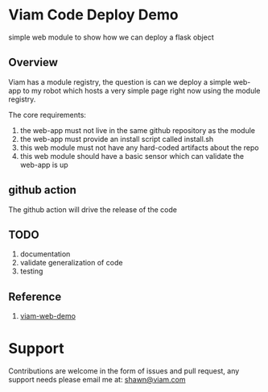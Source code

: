 # Viam Code Deploy Demo

simple web module to show how we can deploy a flask object

## Overview

Viam has a module registry, the question is can we deploy a simple web-app to
my robot which hosts a very simple page right now using the module registry.

The core requirements: 
1. the web-app must not live in the same github repository as the module
2. the web-app must provide an install script called install.sh
2. this web module must not have any hard-coded artifacts about the repo
3. this web module should have a basic sensor which can validate the web-app is up

## github action
The github action will drive the release of the code

## TODO
1. documentation
2. validate generalization of code
3. testing

## Reference
1. [viam-web-demo](https://github.com/shawnbmccarthy/viam-web-demo/)

# Support

Contributions are welcome in the form of issues and pull request, any support needs
please email me at:
[shawn@viam.com](mailto:shawn@viam.com)